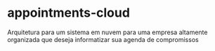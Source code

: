 # appointments-cloud
Arquitetura para um sistema em nuvem para uma empresa altamente organizada que deseja informatizar sua agenda de compromissos
